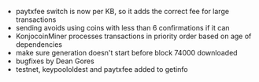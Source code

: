 * paytxfee switch is now per KB, so it adds the correct fee for large transactions
* sending avoids using coins with less than 6 confirmations if it can
* KonjocoinMiner processes transactions in priority order based on age of dependencies
* make sure generation doesn't start before block 74000 downloaded
* bugfixes by Dean Gores
* testnet, keypoololdest and paytxfee added to getinfo
